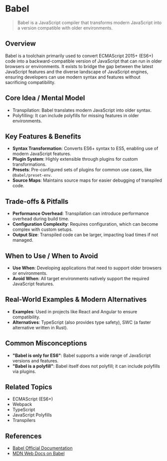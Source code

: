 # Babel

> Babel is a JavaScript compiler that transforms modern JavaScript into a version compatible with older environments.

## Overview
Babel is a toolchain primarily used to convert ECMAScript 2015+ (ES6+) code into a backward-compatible version of JavaScript that can run in older browsers or environments. It exists to bridge the gap between the latest JavaScript features and the diverse landscape of JavaScript engines, ensuring developers can use modern syntax and features without sacrificing compatibility.

## Core Idea / Mental Model
- Transpilation: Babel translates modern JavaScript into older syntax.
- Polyfilling: It can include polyfills for missing features in older environments.

## Key Features & Benefits
- **Syntax Transformation**: Converts ES6+ syntax to ES5, enabling use of modern JavaScript features.
- **Plugin System**: Highly extensible through plugins for custom transformations.
- **Presets**: Pre-configured sets of plugins for common use cases, like `@babel/preset-env`.
- **Source Maps**: Maintains source maps for easier debugging of transpiled code.

## Trade-offs & Pitfalls
- **Performance Overhead**: Transpilation can introduce performance overhead during build time.
- **Configuration Complexity**: Requires configuration, which can become complex with custom setups.
- **Output Size**: Transpiled code can be larger, impacting load times if not managed.

## When to Use / When to Avoid
- **Use When**: Developing applications that need to support older browsers or environments.
- **Avoid When**: All target environments natively support the required JavaScript features.

## Real-World Examples & Modern Alternatives
- **Examples**: Used in projects like React and Angular to ensure compatibility.
- **Alternatives**: TypeScript (also provides type safety), SWC (a faster alternative written in Rust).

## Common Misconceptions
- **"Babel is only for ES6"**: Babel supports a wide range of JavaScript versions and features.
- **"Babel is a polyfill"**: Babel itself does not polyfill; it can include polyfills via plugins.

## Related Topics
- ECMAScript (ES6+)
- Webpack
- TypeScript
- JavaScript Polyfills
- Transpilers

## References
- [Babel Official Documentation](https://babeljs.io/docs/en/)
- [MDN Web Docs on Babel](https://developer.mozilla.org/en-US/docs/Web/JavaScript/Reference/Global_Objects/Promise)